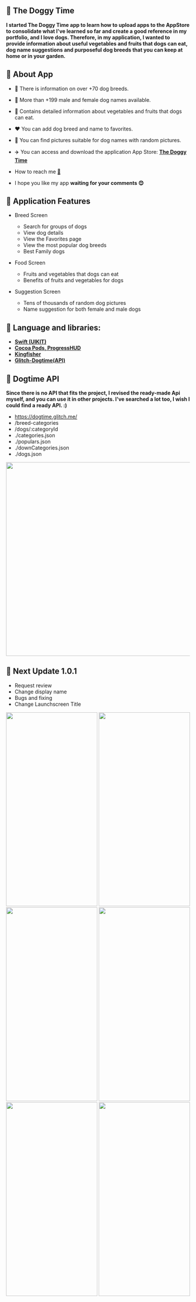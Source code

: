 ## 🐶 The Doggy Time
**I started The Doggy Time app to learn how to upload apps to the AppStore to consolidate what I've learned so far and create a good reference in my portfolio, and I love dogs. Therefore, in my application, I wanted to provide information about useful vegetables and fruits that dogs can eat, dog name suggestions and purposeful dog breeds that you can keep at home or in your garden.**

## 🦴 About App

-  🦮 There is information on over +70 dog breeds.
-  📝 More than +199 male and female dog names available.
-  🥕 Contains detailed information about vegetables and fruits that dogs can eat.
-  ❤️ You can add dog breed and name to favorites.
-  🌄 You can find pictures suitable for dog names with random pictures.

-  ✈️ You can access and download the application App Store: **[The Doggy Time](https://github.com/Batuhanirmali)**

-  How to reach me **[📩](batuirmali@gmail.com)**

-  I hope you like my app **waiting for your comments 😊**

## 🐾 Application Features

-   Breed Screen
    - Search for groups of dogs
    - View dog details
    - View the Favorites page
    - View the most popular dog breeds
    - Best Family dogs

-   Food Screen
    - Fruits and vegetables that dogs can eat
    - Benefits of fruits and vegetables for dogs

-   Suggestion Screen
    - Tens of thousands of random dog pictures
    - Name suggestion for both female and male dogs


## 🚀 Language and libraries:
-  **[Swift (UIKIT)](https://www.swift.org)**
- **[Cocoa Pods, ProgressHUD](https://github.com/relatedcode/ProgressHUD)**
- **[Kingfisher](https://github.com/onevcat/Kingfisher)**
- **[Glitch-Dogtime(API)](https://dogtime.glitch.me/)**

## 🦴 Dogtime API
**Since there is no API that fits the project, I revised the ready-made Api myself, and you can use it in other projects. I've searched a lot too, I wish I could find a ready API. :)**
- https://dogtime.glitch.me/
- /breed-categories
- /dogs/:categoryId
- ./categories.json
- ./populars.json
- ./downCategories.json
- ./dogs.json
<img src="https://user-images.githubusercontent.com/103661354/209871565-882669fd-a382-4e36-9525-a1af69afd478.png" width="900" height="530" />

## 📝 Next Update 1.0.1
- Request review
- Change display name
- Bugs and fixing
- Change Launchscreen Title

<p align="left"> 
<img src="https://user-images.githubusercontent.com/103661354/209570693-3359fbf8-1861-4497-82f4-c776f8dfd281.png" width="250" height="530" />
<img src="https://user-images.githubusercontent.com/103661354/209570690-c8405efe-7650-4418-9878-523c238d4916.png" width="250" height="530" />
<img src="https://user-images.githubusercontent.com/103661354/209570681-4387b4a3-3601-47d7-987f-cbe59121b5a0.png" width="250" height="530" />
<img src="https://user-images.githubusercontent.com/103661354/209570684-e82da903-6384-42e5-aa6f-6275c5c3b9b8.png" width="250" height="530" />
<img src="https://user-images.githubusercontent.com/103661354/209570686-ffe982bb-06ed-43bb-a824-132498152cbe.png" width="250" height="530" />
<img src="https://user-images.githubusercontent.com/103661354/209570689-161fab4d-0134-48b6-91c7-fa880cbe34b4.png" width="250" height="530" />
</p>
